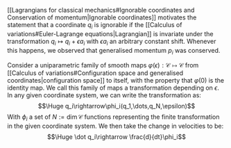 
[[Lagrangians for classical mechanics#Ignorable coordinates and Conservation of momentum|Ignorable coordinates]] motivates the statement that a coordinate $q_i$ is ignorable if the [[Calculus of variations#Euler-Lagrange equations|Lagrangian]] is invariate under the transformation $q_i\mapsto q_i+\epsilon a_i$ with $\epsilon a_i$ an arbitrary constant shift. Whenever this happens, we observed that generalised momentum $p_i$ was conserved.

Consider a uniparametric family of smooth maps $\varphi(\epsilon):\mathcal{C}\mapsto\mathcal{C}$ from [[Calculus of variations#Configuration space and generalised coordinates|configuration space]] to itself, with the property that $\varphi(0)$ is the identity map. We call this family of maps a transformation depending on $\epsilon$. In any given coordinate system, we can write the transformation as:$$\Huge q_i\rightarrow\phi_i(q_1,\dots,q_N,\epsilon)$$With $\phi_i$ a set of $N:=\dim\mathcal{C}$ functions representing the finite transformation in the given coordinate system. We then take the change in velocities to be:$$\Huge \dot q_i\rightarrow \frac{d}{dt}\phi_i$$ 